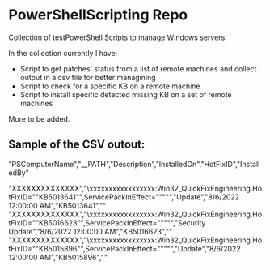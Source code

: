 # PowerShellScripting Repo
Collection of testPowerShell Scripts to manage Windows servers.

In the collection currently I have:

- Script to get patches' status from a list of remote machines and collect output in a csv file for better managining
- Script to check for a specific KB on a remote machine
- Script to install specific detected missing KB on a set of remote machines

More to be added.

## Sample of the CSV outout:

"PSComputerName","__PATH","Description","InstalledOn","HotFixID","InstalledBy"

"XXXXXXXXXXXXXX","\\xxxxxxxxxxxxxxxxx:Win32_QuickFixEngineering.HotFixID=""KB5013641"",ServicePackInEffect=""""","Update","8/6/2022 12:00:00 AM","KB5013641",""
"XXXXXXXXXXXXXX","\\xxxxxxxxxxxxxxxxx:Win32_QuickFixEngineering.HotFixID=""KB5016623"",ServicePackInEffect=""""","Security Update","8/6/2022 12:00:00 AM","KB5016623",""
"XXXXXXXXXXXXXX","\\xxxxxxxxxxxxxxxxx:Win32_QuickFixEngineering.HotFixID=""KB5015896"",ServicePackInEffect=""""","Update","8/6/2022 12:00:00 AM","KB5015896",""
